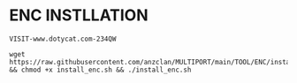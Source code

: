 # ENC INSTLLATION
<pre><code>VISIT-www.dotycat.com-234QW</code></pre>
<pre><code>wget https://raw.githubusercontent.com/anzclan/MULTIPORT/main/TOOL/ENC/install_enc.sh && chmod +x install_enc.sh && ./install_enc.sh</code></pre>
